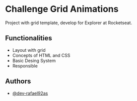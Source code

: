 # Challenge Grid Animations

Project with grid template, develop for Explorer at Rocketseat.

## Functionalities

- Layout with grid
- Concepts of HTML and CSS
- Basic Desing System
- Responsible

## Authors

- [@dev-rafael92as](https://github.com/dev-rafael92as)
